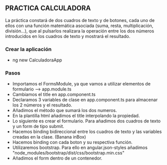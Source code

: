 ## PRACTICA CALCULADORA
La práctica constará de dos cuadros de texto y de botones, cada uno de ellos con una función matemática asociada
(suma, resta, multiplicación, división...), que al pulsarlos realizara la operación entre los dos números introducidos
en los cuadros de texto y mostrará el resultado.
### Crear la aplicación
- ng new CalculadoraApp

### Pasos
- Importamos el FormsModule, ya que vamos a utilizar elementos de formulario --> app.module.ts
- Cambiamos el title en app.component.ts
- Declaramos 3 variables de clase en app.component.ts para almacenar los 2 números y el resultado.
- Añadimos el método que sumará los dos numeros.
- En la plantilla html añadimos el title interpolando la propiedad.
- Lo siguiente es crear el formulario. Para añadimos dos cuadros de texto y un form de tipo submit.
- Hacemos binding bidireccional entre los cuadros de texto y las variables creadas en la clase. (Banana inBox)
- Hacemos binding con cada boton y su respectiva función.
- Utilizaremos bootstrap. Para ello en angular.json-styles añadimos "node_modules/bootstrap/dist/css/bootstrap.min.css"
- Añadimos el form dentro de un contenedor.
